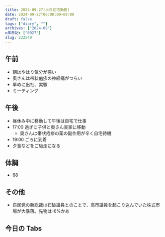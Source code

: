 ```yaml
---
title: 2024-09-27[半日在宅勤務]
date: 2024-09-27T00:00:00+09:00
draft: false
tags: ["diary", ""]
archives: ["2024-09"]
n年日記: ["0927"]
slug: 222540
---
```


## 午前

- 朝はやはり気分が悪い
- 奥さんは帯状疱疹の神経痛がつらい
- 早めに出社、実験
- ミーティング

## 午後

- 昼休み中に移動して午後は自宅で仕事
- 17:00 過ぎに子供と奥さん実家に移動
  - 奥さんは帯状疱疹の薬の副作用が辛く自宅待機
- 19:00 ごろに到着
- 夕食などをご馳走になる

## 体調

- 68

## その他

- 自民党の新総裁は石破議員とのことで、高市議員を起こり込んでいた株式市場が大暴落。先物は-6%かあ

## 今日の Tabs
